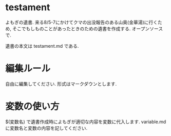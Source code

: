 # testament
よもぎの遺書. 来る8/5-7にかけてクマの出没報告のある山奥(金華湯)に行くため, そこでもしものことがあったときのための遺書を作成する. オープンソースで.

遺書の本文は testament.md である.

# 編集ルール
自由に編集してください.
形式はマークダウンとします.

# 変数の使い方
$(変数名) で遺書作成時によもぎが適切な内容を変数に代入します.
variable.md に変数名と変数の内容を記してください.
